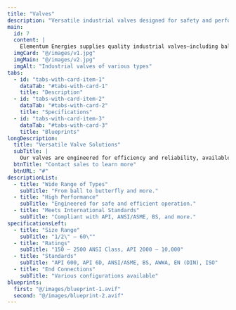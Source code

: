 ```yaml
---
title: "Valves"
description: "Versatile industrial valves designed for safety and performance."
main:
  id: 7
  content: |
    Elementum Energies supplies quality industrial valves—including ball, gate, check, plug, globe, butterfly, and instrument valves. Our valves, available in various materials and trim combinations, adhere to international design standards for optimal performance.
  imgCard: "@/images/v1.jpg"
  imgMain: "@/images/v2.jpg"
  imgAlt: "Industrial valves of various types"
tabs:
  - id: "tabs-with-card-item-1"
    dataTab: "#tabs-with-card-1"
    title: "Description"
  - id: "tabs-with-card-item-2"
    dataTab: "#tabs-with-card-2"
    title: "Specifications"
  - id: "tabs-with-card-item-3"
    dataTab: "#tabs-with-card-3"
    title: "Blueprints"
longDescription:
  title: "Versatile Valve Solutions"
  subTitle: |
    Our valves are engineered for efficiency and reliability, available in multiple types and sizes to suit diverse industrial applications.
  btnTitle: "Contact sales to learn more"
  btnURL: "#"
descriptionList:
  - title: "Wide Range of Types"
    subTitle: "From ball to butterfly and more."
  - title: "High Performance"
    subTitle: "Engineered for safe and efficient operation."
  - title: "Meets International Standards"
    subTitle: "Compliant with API, ANSI/ASME, BS, and more."
specificationsLeft:
  - title: "Size Range"
    subTitle: "1/2\" – 60\""
  - title: "Ratings"
    subTitle: "150 – 2500 ANSI Class, API 2000 – 10,000"
  - title: "Standards"
    subTitle: "API 600, API 6D, ANSI/ASME, BS, AWWA, EN (DIN), ISO"
  - title: "End Connections"
    subTitle: "Various configurations available"
blueprints:
  first: "@/images/blueprint-1.avif"
  second: "@/images/blueprint-2.avif"
---
```

